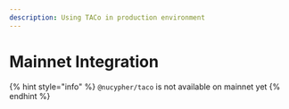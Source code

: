 ```yaml
---
description: Using TACo in production environment
---
```


# Mainnet Integration

{% hint style="info" %}
`@nucypher/taco` is not available on mainnet yet
{% endhint %}
